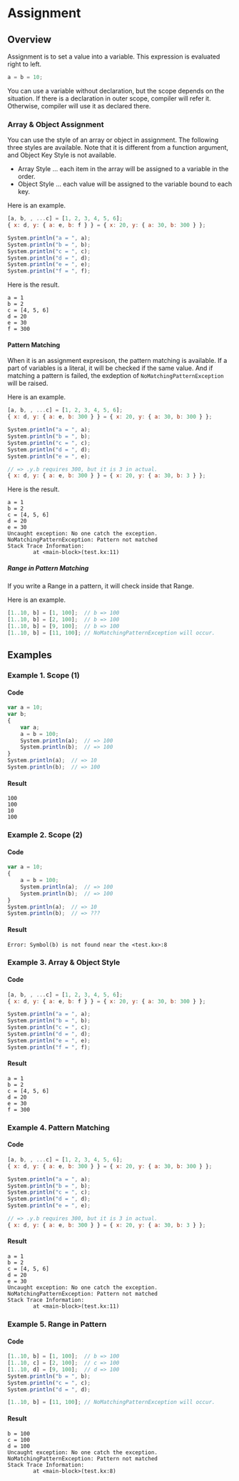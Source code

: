 # Assignment

## Overview

Assignment is to set a value into a variable.
This expression is evaluated right to left.

```javascript
a = b = 10;
```

You can use a variable without declaration, but the scope depends on the situation.
If there is a declaration in outer scope, compiler will refer it.
Otherwise, compiler will use it as declared there.

### Array & Object Assignment

You can use the style of an array or object in assignment.
The following three styles are available.
Note that it is different from a function argument, and Object Key Style is not available.

* Array Style ... each item in the array will be assigned to a variable in the order.
* Object Style ... each value will be assigned to the variable bound to each key.

Here is an example.

```javascript
[a, b, , ...c] = [1, 2, 3, 4, 5, 6];
{ x: d, y: { a: e, b: f } } = { x: 20, y: { a: 30, b: 300 } };

System.println("a = ", a);
System.println("b = ", b);
System.println("c = ", c);
System.println("d = ", d);
System.println("e = ", e);
System.println("f = ", f);
```

Here is the result.

```
a = 1
b = 2
c = [4, 5, 6]
d = 20
e = 30
f = 300
```

#### Pattern Matching

When it is an assignment expresison, the pattern matching is available.
If a part of variables is a literal, it will be checked if the same value.
And if matching a pattern is failed, the exdeption of `NoMatchingPatternException` will be raised.

Here is an example.

```javascript
[a, b, , ...c] = [1, 2, 3, 4, 5, 6];
{ x: d, y: { a: e, b: 300 } } = { x: 20, y: { a: 30, b: 300 } };

System.println("a = ", a);
System.println("b = ", b);
System.println("c = ", c);
System.println("d = ", d);
System.println("e = ", e);

// => .y.b requires 300, but it is 3 in actual.
{ x: d, y: { a: e, b: 300 } } = { x: 20, y: { a: 30, b: 3 } };
```

Here is the result.

```
a = 1
b = 2
c = [4, 5, 6]
d = 20
e = 30
Uncaught exception: No one catch the exception.
NoMatchingPatternException: Pattern not matched
Stack Trace Information:
        at <main-block>(test.kx:11)
```

##### Range in Pattern Matching

If you write a Range in a pattern, it will check inside that Range.

Here is an example.

```javascript
[1..10, b] = [1, 100];  // b => 100
[1..10, b] = [2, 100];  // b => 100
[1..10, b] = [9, 100];  // b => 100
[1..10, b] = [11, 100]; // NoMatchingPatternException will occur.
```

## Examples

### Example 1. Scope (1)

#### Code

```javascript
var a = 10;
var b;
{
    var a;
    a = b = 100;
    System.println(a);  // => 100
    System.println(b);  // => 100
}
System.println(a);  // => 10
System.println(b);  // => 100
```

#### Result

```
100
100
10
100
```

### Example 2. Scope (2)

#### Code

```javascript
var a = 10;
{
    a = b = 100;
    System.println(a);  // => 100
    System.println(b);  // => 100
}
System.println(a);  // => 10
System.println(b);  // => ???
```

#### Result

```
Error: Symbol(b) is not found near the <test.kx>:8
```

### Example 3. Array & Object Style

#### Code

```javascript
[a, b, , ...c] = [1, 2, 3, 4, 5, 6];
{ x: d, y: { a: e, b: f } } = { x: 20, y: { a: 30, b: 300 } };

System.println("a = ", a);
System.println("b = ", b);
System.println("c = ", c);
System.println("d = ", d);
System.println("e = ", e);
System.println("f = ", f);
```

#### Result

```
a = 1
b = 2
c = [4, 5, 6]
d = 20
e = 30
f = 300
```

### Example 4. Pattern Matching

#### Code

```javascript
[a, b, , ...c] = [1, 2, 3, 4, 5, 6];
{ x: d, y: { a: e, b: 300 } } = { x: 20, y: { a: 30, b: 300 } };

System.println("a = ", a);
System.println("b = ", b);
System.println("c = ", c);
System.println("d = ", d);
System.println("e = ", e);

// => .y.b requires 300, but it is 3 in actual.
{ x: d, y: { a: e, b: 300 } } = { x: 20, y: { a: 30, b: 3 } };
```

#### Result

```
a = 1
b = 2
c = [4, 5, 6]
d = 20
e = 30
Uncaught exception: No one catch the exception.
NoMatchingPatternException: Pattern not matched
Stack Trace Information:
        at <main-block>(test.kx:11)
```

### Example 5. Range in Pattern

#### Code

```javascript
[1..10, b] = [1, 100];  // b => 100
[1..10, c] = [2, 100];  // c => 100
[1..10, d] = [9, 100];  // d => 100
System.println("b = ", b);
System.println("c = ", c);
System.println("d = ", d);

[1..10, b] = [11, 100]; // NoMatchingPatternException will occur.
```

#### Result

```
b = 100
c = 100
d = 100
Uncaught exception: No one catch the exception.
NoMatchingPatternException: Pattern not matched
Stack Trace Information:
        at <main-block>(test.kx:8)
```

